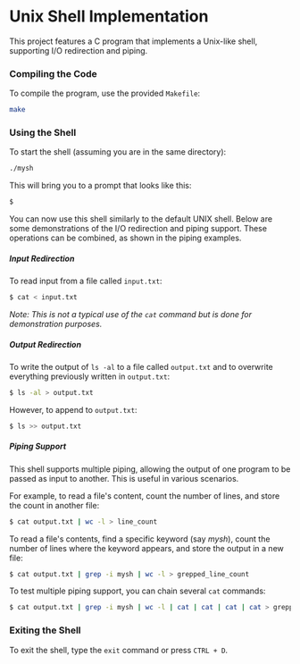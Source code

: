 # Unix Shell Implementation
This project features a C program that implements a Unix-like shell, supporting I/O redirection and piping.

### Compiling the Code
To compile the program, use the provided `Makefile`:
```sh
make
```

### Using the Shell
To start the shell (assuming you are in the same directory):
```sh
./mysh
```

This will bring you to a prompt that looks like this:
```sh
$
```

You can now use this shell similarly to the default UNIX shell. Below are some demonstrations of the I/O redirection and piping support. These operations can be combined, as shown in the piping examples.

##### Input Redirection
To read input from a file called `input.txt`:
```sh
$ cat < input.txt
```
<i> Note: This is not a typical use of the `cat` command but is done for demonstration purposes.</i>

##### Output Redirection
To write the output of `ls -al` to a file called `output.txt` and to overwrite everything previously written in `output.txt`:
```sh
$ ls -al > output.txt
```

However, to append to `output.txt`:
```sh
$ ls >> output.txt
```
##### Piping Support
This shell supports multiple piping, allowing the output of one program to be passed as input to another. This is useful in various scenarios.

For example, to read a file's content, count the number of lines, and store the count in another file:
```sh
$ cat output.txt | wc -l > line_count
```

To read a file's contents, find a specific keyword (say <i>mysh</i>), count the number of lines where the keyword appears, and store the output in a new file:
```sh
$ cat output.txt | grep -i mysh | wc -l > grepped_line_count
```

To test multiple piping support, you can chain several `cat` commands:
```sh
$ cat output.txt | grep -i mysh | wc -l | cat | cat | cat | cat > grepped_line_count
```
### Exiting the Shell
To exit the shell, type the `exit` command or press `CTRL + D`.



